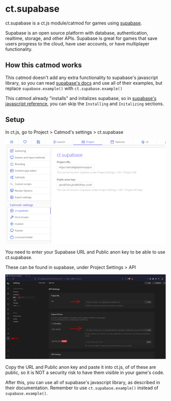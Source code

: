 # ct.supabase

ct.supabase is a ct.js module/catmod for games using [supabase](https://supabase.com).

Supabase is an open source platform with database, authentication, realtime, storage, and other APIs. Supabase is great for games that save users progress to the cloud, have user accounts, or have multiplayer functionality.

## How this catmod works

This catmod doesn't add any extra functionality to supabase's javascript library, so you can read [supabase's docs](https://supabase.com/docs) and use all of their examples, but replace `supabase.example()` with `ct.supabase.example()`

This catmod already "installs" and initalizes supabase, so in [supabase's javascript reference](https://supabase.com/docs/reference/javascript), you can skip the `Installing` and `Initalizing` sections.

## Setup

In ct.js, go to Project > Catmod's settings > ct.supabase

![screenshot0](./screenshot0.png)

You need to enter your Supabase URL and Public anon key to be able to use ct.supabase.

These can be found in supabase, under Project Settings > API

![screenshot1](./screenshot1.png)

Copy the URL and Public anon key and paste it into ct.js, of of these are public, so it is NOT a security risk to have them visible in your game's code.

After this, you can use all of supabase's javascript library, as described in their documentation. Remember to use `ct.supabase.example()` instead of `supabase.example()`.
